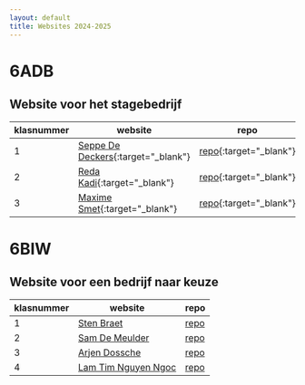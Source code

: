```yaml
---
layout: default
title: Websites 2024-2025
---
```


# 6ADB
## Website voor het stagebedrijf

| klasnummer | website | repo |
|---|---|---|
| 1 | [Seppe De Deckers](){:target="_blank"} | [repo](){:target="_blank"} | 
| 2 | [Reda Kadi](){:target="_blank"} | [repo](){:target="_blank"} | 
| 3 | [Maxime Smet](https://maximes-immalle.github.io/EigenWebSiteStage/){:target="_blank"} | [repo](){:target="_blank"} |

# 6BIW
## Website voor een bedrijf naar keuze

| klasnummer | website | repo |
|---|---|---|
| 1 | [Sten Braet](https://stenb-immalle.github.io/WebsiteBedrijf/) | [repo]() | 
| 2 | [Sam De Meulder](https://samdm-immalle.github.io/WebsiteQube/) | [repo]() | 
| 3 | [Arjen Dossche]() | [repo]() |
| 4 | [Lam Tim Nguyen Ngoc](https://lamtimnn-immalle.github.io/siteGIT/) | [repo]() |
